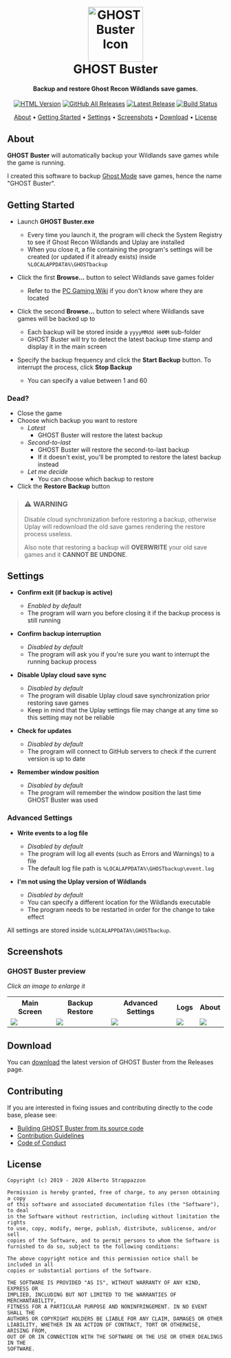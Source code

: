 <h1 align="center">
  <br>
  <img src="https://strappazzon.xyz/GRW-GHOST-Buster/assets/img/favicon.png" width="128px" alt="GHOST Buster Icon"></a>
  <br>
  GHOST Buster
  <br>
</h1>

<h4 align="center">Backup and restore Ghost Recon Wildlands save games.</h4>

<p align="center">
  <a href="https://strappazzon.xyz/GRW-GHOST-Buster"><img alt="HTML Version" src="https://img.shields.io/badge/HTML%20Version-%23ff5f2f?style=flat-square&logo=HTML5&logoColor=%23ffffff"></a>
  <a href="https://github.com/Strappazzon/GRW-GHOST-Buster/releases"><img alt="GitHub All Releases" src="https://img.shields.io/github/downloads/Strappazzon/GRW-GHOST-Buster/total?color=%2399ca48&label=Downloads&logo=DocuSign&logoColor=%23ffffff&style=flat-square"></a>
  <a href="https://github.com/Strappazzon/GRW-GHOST-Buster/releases/latest"><img alt="Latest Release" src="https://img.shields.io/github/v/release/Strappazzon/GRW-GHOST-Buster?color=%230077ee&include_prereleases&label=Latest%20Release&style=flat-square"></a>
  <a href="https://travis-ci.org/Strappazzon/GRW-GHOST-Buster/builds"><img alt="Build Status" src="https://img.shields.io/travis/Strappazzon/GRW-GHOST-Buster/ci?color=%23724cdb&label=Build&logo=travis-ci&logoColor=%23ffffff&style=flat-square"></a>
</p>

<p align="center">
  <a href="#about">About</a> •
  <a href="#getting-started">Getting Started</a> •
  <a href="#settings">Settings</a> •
  <a href="#screenshots">Screenshots</a> •
  <a href="#download">Download</a> •
  <a href="#license">License</a>
</p>

## About

**GHOST Buster** will automatically backup your Wildlands save games while the game is running.

I created this software to backup [Ghost Mode](https://web.archive.org/web/20190108052618/https://ghost-recon.ubisoft.com/wildlands/en-us/news/152-328968-16/special-operation-2-is-coming) save games, hence the name "GHOST Buster".

## Getting Started

* Launch **GHOST Buster.exe**
  * Every time you launch it, the program will check the System Registry to see if Ghost Recon Wildlands and Uplay are installed
  * When you close it, a file containing the program's settings will be created (or updated if it already exists) inside `%LOCALAPPDATA%\GHOSTbackup`

* Click the first **Browse...** button to select Wildlands save games folder
  * Refer to the [PC Gaming Wiki](https://www.pcgamingwiki.com/wiki/Tom_Clancy%27s_Ghost_Recon_Wildlands#Save_game_data_location) if you don't know where they are located

* Click the second **Browse...** button to select where Wildlands save games will be backed up to
  * Each backup will be stored inside a `yyyyMMdd HHMM` sub-folder
  * GHOST Buster will try to detect the latest backup time stamp and display it in the main screen

* Specify the backup frequency and click the **Start Backup** button. To interrupt the process, click **Stop Backup**
  * You can specify a value between 1 and 60

### Dead?

* Close the game
* Choose which backup you want to restore
  * _Latest_
    * GHOST Buster will restore the latest backup
  * _Second-to-last_
    * GHOST Buster will restore the second-to-last backup
    * If it doesn't exist, you'll be prompted to restore the latest backup instead
  * _Let me decide_
    * You can choose which backup to restore
* Click the **Restore Backup** button

> ### ⚠️ **WARNING**
>
> Disable cloud synchronization before restoring a backup, otherwise Uplay will redownload the old save games rendering the restore process useless.
>
> Also note that restoring a backup will **OVERWRITE** your old save games and it **CANNOT BE UNDONE**.

## Settings

* **Confirm exit (if backup is active)**
  * _Enabled by default_
  * The program will warn you before closing it if the backup process is still running

* **Confirm backup interruption**
  * _Disabled by default_
  * The program will ask you if you're sure you want to interrupt the running backup process

* **Disable Uplay cloud save sync**
  * _Disabled by default_
  * The program will disable Uplay cloud save synchronization prior restoring save games
  * Keep in mind that the Uplay settings file may change at any time so this setting may not be reliable

* **Check for updates**
  * _Disabled by default_
  * The program will connect to GitHub servers to check if the current version is up to date

* **Remember window position**
  * _Disabled by default_
  * The program will remember the window position the last time GHOST Buster was used

### Advanced Settings

* **Write events to a log file**
  * _Disabled by default_
  * The program will log all events (such as Errors and Warnings) to a file
  * The default log file path is `%LOCALAPPDATA%\GHOSTbackup\event.log`

* **I'm not using the Uplay version of Wildlands**
  * _Disabled by default_
  * You can specify a different location for the Wildlands executable
  * The program needs to be restarted in order for the change to take effect

All settings are stored inside `%LOCALAPPDATA%\GHOSTbackup`.

## Screenshots

### GHOST Buster preview

_Click an image to enlarge it_

<table>
  <tr>
    <th align="center">Main Screen</th>
    <th align="center">Backup Restore</th>
    <th align="center">Advanced Settings</th>
    <th align="center">Logs</th>
    <th align="center">About</th>
  </tr>
  <tr>
    <td><img src="https://strappazzon.xyz/GRW-GHOST-Buster/assets/img/screenshot.png"></td>
    <td><img src="https://strappazzon.xyz/GRW-GHOST-Buster/assets/img/screenshot_restore.png"></td>
    <td><img src="https://strappazzon.xyz/GRW-GHOST-Buster/assets/img/screenshot_settings.png"></td>
    <td><img src="https://strappazzon.xyz/GRW-GHOST-Buster/assets/img/screenshot_logs.png"></td>
    <td><img src="https://strappazzon.xyz/GRW-GHOST-Buster/assets/img/screenshot_about.png"></td>
  </tr>
</table>

## Download

You can [download](https://github.com/Strappazzon/GRW-GHOST-Buster/releases/latest) the latest version of GHOST Buster from the Releases page.

## Contributing

If you are interested in fixing issues and contributing directly to the code base, please see:

* [Building GHOST Buster from its source code](https://github.com/Strappazzon/GRW-GHOST-Buster/blob/master/src/BUILDING.md)
* [Contribution Guidelines](./CONTRIBUTING.md)
* [Code of Conduct](./CODE_OF_CONDUCT.md)

## License

```
Copyright (c) 2019 - 2020 Alberto Strappazzon

Permission is hereby granted, free of charge, to any person obtaining a copy
of this software and associated documentation files (the "Software"), to deal
in the Software without restriction, including without limitation the rights
to use, copy, modify, merge, publish, distribute, sublicense, and/or sell
copies of the Software, and to permit persons to whom the Software is
furnished to do so, subject to the following conditions:

The above copyright notice and this permission notice shall be included in all
copies or substantial portions of the Software.

THE SOFTWARE IS PROVIDED "AS IS", WITHOUT WARRANTY OF ANY KIND, EXPRESS OR
IMPLIED, INCLUDING BUT NOT LIMITED TO THE WARRANTIES OF MERCHANTABILITY,
FITNESS FOR A PARTICULAR PURPOSE AND NONINFRINGEMENT. IN NO EVENT SHALL THE
AUTHORS OR COPYRIGHT HOLDERS BE LIABLE FOR ANY CLAIM, DAMAGES OR OTHER
LIABILITY, WHETHER IN AN ACTION OF CONTRACT, TORT OR OTHERWISE, ARISING FROM,
OUT OF OR IN CONNECTION WITH THE SOFTWARE OR THE USE OR OTHER DEALINGS IN THE
SOFTWARE.
```
